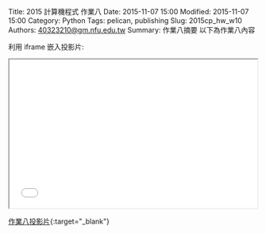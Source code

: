 Title: 2015 計算機程式 作業八
Date: 2015-11-07 15:00
Modified: 2015-11-07 15:00
Category: Python
Tags: pelican, publishing
Slug: 2015cp_hw_w10
Authors: 40323210@gm.nfu.edu.tw
Summary: 作業八摘要
以下為作業八內容

利用 iframe 嵌入投影片:

<iframe src="simplest10.html" width="500" height="300"></iframe>

[作業八投影片](simplest10.html){:target="_blank"}

